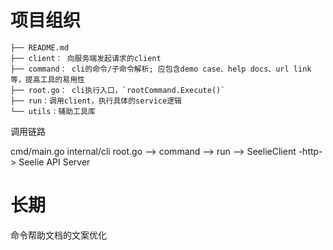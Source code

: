 # 项目组织

```
├── README.md
├── client： 向服务端发起请求的client
├── command： cli的命令/子命令解析; 应包含demo case、help docs、url link等，提高工具的易用性
├── root.go： cli执行入口，`rootCommand.Execute()`
├── run：调用client，执行具体的service逻辑
└── utils：辅助工具库
```

调用链路

cmd/main.go 
  internal/cli root.go --> command --> run --> SeelieClient -http-> Seelie API Server


# 长期

命令帮助文档的文案优化